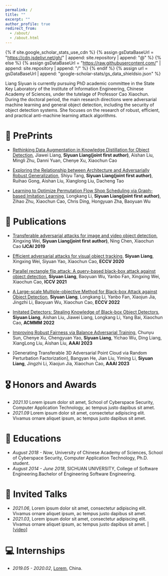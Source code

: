 ```yaml
---
permalink: /
title: ""
excerpt: ""
author_profile: true
redirect_from: 
  - /about/
  - /about.html
---
```


{% if site.google_scholar_stats_use_cdn %}
{% assign gsDataBaseUrl = "https://cdn.jsdelivr.net/gh/" | append: site.repository | append: "@" %}
{% else %}
{% assign gsDataBaseUrl = "https://raw.githubusercontent.com/" | append: site.repository | append: "/" %}
{% endif %}
{% assign url = gsDataBaseUrl | append: "google-scholar-stats/gs_data_shieldsio.json" %}

<span class='anchor' id='about-me'></span>

Liang Siyuan is currently pursuing PhD academic committee in the State Key Laboratory of the Institute of Information Engineering, Chinese Academy of Sciences, under the tutelage of Professor Cao Xiaochun. During the doctoral period, the main research directions were adversarial machine learning and general object detection, including the security of object detection systems. She focuses on the research of robust, efficient, and practical anti-machine learning attack algorithms.

# 📝 PrePrints
- [Rethinking Data Augmentation in Knowledge Distillation for Object Detection](https://arxiv.org/abs/2210.00557),
Jiawei Liang, **Siyuan Liang(joint first author)**, Aishan Liu, Mingli Zhu, Danni Yuan, Chenye Xu, Xiaochun Cao

- [Exploring the Relationship between Architecture and Adversarially Robust Generalization](https://arxiv.org/abs/2209.14105),
Shiyu Tang, **Siyuan Liang(joint first author)**, Ruihao Gong, Aishan Liu, Xianglong Liu, Dacheng Tao

- [Learning to Optimize Permutation Flow Shop Scheduling via Graph-based Imitation Learning](https://arxiv.org/pdf/2210.17178),
Longkang Li, **Siyuan Liang(joint first author)**, Zihao Zhu, Xiaochun Cao, Chris Ding, Hongyuan Zha, Baoyuan Wu
 
# 📝 Publications 

- [Transferable adversarial attacks for image and video object detection](https://arxiv.org/pdf/1811.12641.pdf),
Xingxing Wei, **Siyuan Liang(joint first author)**, Ning Chen, Xiaochun Cao **IJCAI 2019**

- [Efficient adversarial attacks for visual object tracking](https://arxiv.org/pdf/2201.08970), **Siyuan Liang**, Xingxing Wei, Siyuan  Yao, Xiaochun Cao, **ECCV 2020**

- [Parallel rectangle flip attack: A query-based black-box attack against object detection](https://arxiv.org/pdf/2008.00217.pdf), **Siyuan Liang**, Baoyuan Wu, Yanbo Fan, Xingxing Wei, Xiaochun Cao, **ICCV 2021**

- [A Large-scale Multiple-objective Method for Black-box Attack against Object Detection](https://arxiv.org/abs/2209.07790), **Siyuan Liang**, Longkang Li, Yanbo Fan, Xiaojun Jia, Jingzhi Li, Baoyuan Wu, Xiaochun Cao, **ECCV 2022**

- [Imitated Detectors: Stealing Knowledge of Black-box Object Detectors](https://scst.sysu.edu.cn/docs/20220718132716248974.pdf), **Siyuan Liang**,  Aishan Liu, Jiawei Liang, Longkang Li, Yang Bai, Xiaochun Cao, **ACMMM 2022**

- [Improving Robust Fairness via Balance Adversarial Training](https://arxiv.org/pdf/2209.07534), Chunyu Sun, Chenye Xu, Chengyuan Yao, **Siyuan Liang**, Yichao Wu, Ding Liang, XiangLong Liu, Aishan Liu, **AAAI 2023**

- [Generating Transferable 3D Adversarial Point Cloud via Random Perturbation Factorization], Bangyan He, Jian Liu, Yiming Li, **Siyuan Liang**, Jingzhi Li, Xiaojun Jia, Xiaochun Cao, **AAAI 2023**



# 🎖 Honors and Awards
- *2021.10* Lorem ipsum dolor sit amet, School of Cyberspace Security, Computer Application Technology, ac tempus justo dapibus sit amet. 
- *2021.09* Lorem ipsum dolor sit amet, consectetur adipiscing elit. Vivamus ornare aliquet ipsum, ac tempus justo dapibus sit amet. 

# 📖 Educations
- *August 2018 - Now*, University of Chinese Academy of Sciences, School of Cyberspace Security, Computer Application Technology, Ph.D. student. 
- *August 2014 - June 2018*, SICHUAN UNIVERSITY, College of Software Engineering.Bachelor of Engineering Software Engineering. 

# 💬 Invited Talks
- *2021.06*, Lorem ipsum dolor sit amet, consectetur adipiscing elit. Vivamus ornare aliquet ipsum, ac tempus justo dapibus sit amet. 
- *2021.03*, Lorem ipsum dolor sit amet, consectetur adipiscing elit. Vivamus ornare aliquet ipsum, ac tempus justo dapibus sit amet.  \| [\[video\]](https://github.com/)

# 💻 Internships
- *2019.05 - 2020.02*, [Lorem](https://github.com/), China.
